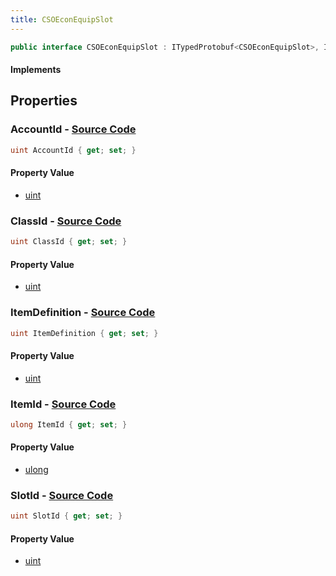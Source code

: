 ```yaml
---
title: CSOEconEquipSlot
---
```


```csharp
public interface CSOEconEquipSlot : ITypedProtobuf<CSOEconEquipSlot>, INativeHandle
```

#### Implements

## Properties

### **AccountId** - [Source Code](https://github.com/swiftly-solution/swiftlys2/blob/main/managed/src/SwiftlyS2.Generated/Protobufs/Interfaces/CSOEconEquipSlot.cs#L13)

```csharp
uint AccountId { get; set; }
```

#### Property Value

- [uint](https://learn.microsoft.com/dotnet/api/system.uint32)

### **ClassId** - [Source Code](https://github.com/swiftly-solution/swiftlys2/blob/main/managed/src/SwiftlyS2.Generated/Protobufs/Interfaces/CSOEconEquipSlot.cs#L16)

```csharp
uint ClassId { get; set; }
```

#### Property Value

- [uint](https://learn.microsoft.com/dotnet/api/system.uint32)

### **ItemDefinition** - [Source Code](https://github.com/swiftly-solution/swiftlys2/blob/main/managed/src/SwiftlyS2.Generated/Protobufs/Interfaces/CSOEconEquipSlot.cs#L25)

```csharp
uint ItemDefinition { get; set; }
```

#### Property Value

- [uint](https://learn.microsoft.com/dotnet/api/system.uint32)

### **ItemId** - [Source Code](https://github.com/swiftly-solution/swiftlys2/blob/main/managed/src/SwiftlyS2.Generated/Protobufs/Interfaces/CSOEconEquipSlot.cs#L22)

```csharp
ulong ItemId { get; set; }
```

#### Property Value

- [ulong](https://learn.microsoft.com/dotnet/api/system.uint64)

### **SlotId** - [Source Code](https://github.com/swiftly-solution/swiftlys2/blob/main/managed/src/SwiftlyS2.Generated/Protobufs/Interfaces/CSOEconEquipSlot.cs#L19)

```csharp
uint SlotId { get; set; }
```

#### Property Value

- [uint](https://learn.microsoft.com/dotnet/api/system.uint32)


